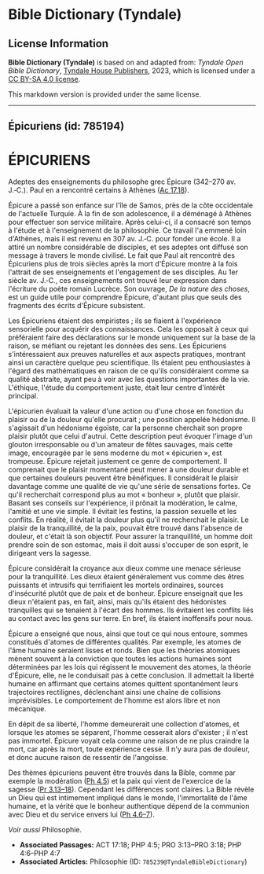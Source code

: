 # Bible Dictionary (Tyndale)

## License Information

**Bible Dictionary (Tyndale)** is based on and adapted from: _Tyndale Open Bible Dictionary_, [Tyndale House Publishers](https://tyndaleopenresources.com/), 2023, which is licensed under a [CC BY-SA 4.0 license](https://creativecommons.org/licenses/by-sa/4.0/legalcode.en).

This markdown version is provided under the same license.



--------------------------------

## Épicuriens (id: 785194)

ÉPICURIENS
==========

Adeptes des enseignements du philosophe grec Épicure (342–270 av. J.‑C.). Paul en a rencontré certains à Athènes ([Ac 17\.18](https://ref.ly/Acts17:18)).

Épicure a passé son enfance sur l'île de Samos, près de la côte occidentale de l'actuelle Turquie. À la fin de son adolescence, il a déménagé à Athènes pour effectuer son service militaire. Après celui\-ci, il a consacré son temps à l'étude et à l'enseignement de la philosophie. Ce travail l'a emmené loin d'Athènes, mais il est revenu en 307 av. J.‑C. pour fonder une école. Il a attiré un nombre considérable de disciples, et ses adeptes ont diffusé son message à travers le monde civilisé. Le fait que Paul ait rencontré des Épicuriens plus de trois siècles après la mort d'Épicure montre à la fois l'attrait de ses enseignements et l'engagement de ses disciples. Au 1er siècle av. J.‑C., ces enseignements ont trouvé leur expression dans l'écriture du poète romain Lucrèce. Son ouvrage, *De la nature des choses*, est un guide utile pour comprendre Épicure, d'autant plus que seuls des fragments des écrits d'Épicure subsistent.

Les Épicuriens étaient des empiristes ; ils se fiaient à l'expérience sensorielle pour acquérir des connaissances. Cela les opposait à ceux qui préféraient faire des déclarations sur le monde uniquement sur la base de la raison, se méfiant ou rejetant les données des sens. Les Épicuriens s'intéressaient aux preuves naturelles et aux aspects pratiques, montrant ainsi un caractère quelque peu scientifique. Ils étaient peu enthousiastes à l'égard des mathématiques en raison de ce qu'ils considéraient comme sa qualité abstraite, ayant peu à voir avec les questions importantes de la vie. L'éthique, l'étude du comportement juste, était leur centre d'intérêt principal.

L'épicurien évaluait la valeur d'une action ou d'une chose en fonction du plaisir ou de la douleur qu'elle procurait ; une position appelée hédonisme. Il s'agissait d'un hédonisme égoïste, car la personne cherchait son propre plaisir plutôt que celui d'autrui. Cette description peut évoquer l'image d'un glouton irresponsable ou d'un amateur de fêtes sauvages, mais cette image, encouragée par le sens moderne du mot « épicurien », est trompeuse. Épicure rejetait justement ce genre de comportement. Il comprenait que le plaisir momentané peut mener à une douleur durable et que certaines douleurs peuvent être bénéfiques. Il considérait le plaisir davantage comme une qualité de vie qu'une série de sensations fortes. Ce qu'il recherchait correspond plus au mot « bonheur », plutôt que plaisir. Basant ses conseils sur l'expérience, il prônait la modération, le calme, l'amitié et une vie simple. Il évitait les festins, la passion sexuelle et les conflits. En réalité, il évitait la douleur plus qu'il ne recherchait le plaisir. Le plaisir de la tranquillité, de la paix, pouvait être trouvé dans l'absence de douleur, et c'était là son objectif. Pour assurer la tranquillité, un homme doit prendre soin de son estomac, mais il doit aussi s'occuper de son esprit, le dirigeant vers la sagesse.

Épicure considérait la croyance aux dieux comme une menace sérieuse pour la tranquillité. Les dieux étaient généralement vus comme des êtres puissants et intrusifs qui terrifiaient les mortels ordinaires, sources d'insécurité plutôt que de paix et de bonheur. Épicure enseignait que les dieux n'étaient pas, en fait, ainsi, mais qu'ils étaient des hédonistes tranquilles qui se tenaient à l'écart des hommes. Ils évitaient les conflits liés au contact avec les gens sur terre. En bref, ils étaient inoffensifs pour nous.

Épicure a enseigné que nous, ainsi que tout ce qui nous entoure, sommes constitués d'atomes de différentes qualités. Par exemple, les atomes de l'âme humaine seraient lisses et ronds. Bien que les théories atomiques mènent souvent à la conviction que toutes les actions humaines sont déterminées par les lois qui régissent le mouvement des atomes, la théorie d'Épicure, elle, ne le conduisait pas à cette conclusion. Il admettait la liberté humaine en affirmant que certains atomes quittent spontanément leurs trajectoires rectilignes, déclenchant ainsi une chaîne de collisions imprévisibles. Le comportement de l'homme est alors libre et non mécanique.

En dépit de sa liberté, l'homme demeurerait une collection d'atomes, et lorsque les atomes se séparent, l'homme cesserait alors d'exister ; il n'est pas immortel. Épicure voyait cela comme une raison de ne plus craindre la mort, car après la mort, toute expérience cesse. Il n'y aura pas de douleur, et donc aucune raison de ressentir de l'angoisse.

Des thèmes épicuriens peuvent être trouvés dans la Bible, comme par exemple la modération ([Ph 4\.5](https://ref.ly/Phil4:5)) et la paix qui vient de l'exercice de la sagesse ([Pr 3\.13–18](https://ref.ly/Prov3:13-Prov3:18)). Cependant les différences sont claires. La Bible révèle un Dieu qui est intimement impliqué dans le monde, l'immortalité de l'âme humaine, et la vérité que le bonheur authentique dépend de la communion avec Dieu et du service envers lui ([Ph 4\.6–7](https://ref.ly/Phil4:6-Phil4:7)).

*Voir aussi* Philosophie.

* **Associated Passages:** ACT 17:18; PHP 4:5; PRO 3:13–PRO 3:18; PHP 4:6–PHP 4:7
* **Associated Articles:** Philosophie (ID: `785239@TyndaleBibleDictionary`)

